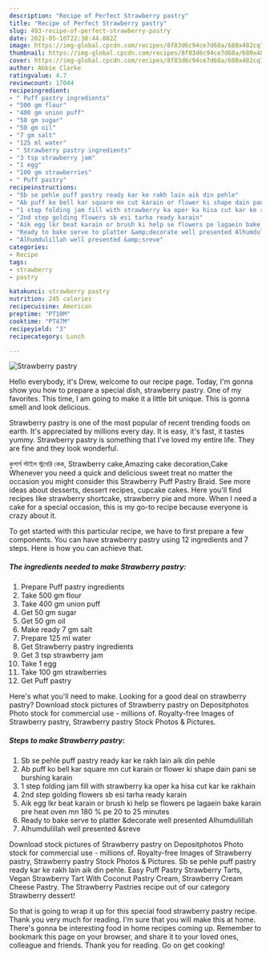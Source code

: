 ```yaml
---
description: "Recipe of Perfect Strawberry pastry"
title: "Recipe of Perfect Strawberry pastry"
slug: 493-recipe-of-perfect-strawberry-pastry
date: 2021-05-16T22:38:44.082Z
image: https://img-global.cpcdn.com/recipes/8f83d6c94ce7d68a/680x482cq70/strawberry-pastry-recipe-main-photo.jpg
thumbnail: https://img-global.cpcdn.com/recipes/8f83d6c94ce7d68a/680x482cq70/strawberry-pastry-recipe-main-photo.jpg
cover: https://img-global.cpcdn.com/recipes/8f83d6c94ce7d68a/680x482cq70/strawberry-pastry-recipe-main-photo.jpg
author: Abbie Clarke
ratingvalue: 4.7
reviewcount: 17044
recipeingredient:
- " Puff pastry ingredients"
- "500 gm flour"
- "400 gm union puff"
- "50 gm sugar"
- "50 gm oil"
- "7 gm salt"
- "125 ml water"
- " Strawberry pastry ingredients"
- "3 tsp strawberry jam"
- "1 egg"
- "100 gm strawberries"
- " Puff pastry"
recipeinstructions:
- "Sb se pehle puff pastry ready kar ke rakh lain aik din pehle"
- "Ab puff ko bell kar square mn cut karain or flower ki shape dain pani se burshing karain"
- "1 step folding jam fill with strawberry ka oper ka hisa cut kar ke rakhain"
- "2nd step golding flowers sb esi tarha ready karain"
- "Aik egg lkr beat karain or brush ki help se flowers pe lagaein bake karain pre heat oven mn 180 % pe 20 to 25 minutes"
- "Ready to bake serve to platter &amp;decorate well presented Alhumdulillah"
- "Alhumdulillah well presented &amp;sreve"
categories:
- Recipe
tags:
- strawberry
- pastry

katakunci: strawberry pastry 
nutrition: 245 calories
recipecuisine: American
preptime: "PT10M"
cooktime: "PT47M"
recipeyield: "3"
recipecategory: Lunch

---
```



![Strawberry pastry](https://img-global.cpcdn.com/recipes/8f83d6c94ce7d68a/680x482cq70/strawberry-pastry-recipe-main-photo.jpg)

Hello everybody, it's Drew, welcome to our recipe page. Today, I'm gonna show you how to prepare a special dish, strawberry pastry. One of my favorites. This time, I am going to make it a little bit unique. This is gonna smell and look delicious.

Strawberry pastry is one of the most popular of recent trending foods on earth. It's appreciated by millions every day. It is easy, it's fast, it tastes yummy. Strawberry pastry is something that I've loved my entire life. They are fine and they look wonderful.

কুপার্স স্টাইল স্ট্রবেরি কেক, Strawberry cake,Amazing cake decoration,Cake Whenever you need a quick and delicious sweet treat no matter the occasion you might consider this Strawberry Puff Pastry Braid. See more ideas about desserts, dessert recipes, cupcake cakes. Here you&#39;ll find recipes like strawberry shortcake, strawberry pie and more. When I need a cake for a special occasion, this is my go-to recipe because everyone is crazy about it.


To get started with this particular recipe, we have to first prepare a few components. You can have strawberry pastry using 12 ingredients and 7 steps. Here is how you can achieve that.

<!--inarticleads1-->

##### The ingredients needed to make Strawberry pastry:

1. Prepare  Puff pastry ingredients
1. Take 500 gm flour
1. Take 400 gm union puff
1. Get 50 gm sugar
1. Get 50 gm oil
1. Make ready 7 gm salt
1. Prepare 125 ml water
1. Get  Strawberry pastry ingredients
1. Get 3 tsp strawberry jam
1. Take 1 egg
1. Take 100 gm strawberries
1. Get  Puff pastry


Here&#39;s what you&#39;ll need to make. Looking for a good deal on strawberry pastry? Download stock pictures of Strawberry pastry on Depositphotos Photo stock for commercial use - millions of. Royalty-free Images of Strawberry pastry, Strawberry pastry Stock Photos &amp; Pictures. 

<!--inarticleads2-->

##### Steps to make Strawberry pastry:

1. Sb se pehle puff pastry ready kar ke rakh lain aik din pehle
1. Ab puff ko bell kar square mn cut karain or flower ki shape dain pani se burshing karain
1. 1 step folding jam fill with strawberry ka oper ka hisa cut kar ke rakhain
1. 2nd step golding flowers sb esi tarha ready karain
1. Aik egg lkr beat karain or brush ki help se flowers pe lagaein bake karain pre heat oven mn 180 % pe 20 to 25 minutes
1. Ready to bake serve to platter &amp;decorate well presented Alhumdulillah
1. Alhumdulillah well presented &amp;sreve


Download stock pictures of Strawberry pastry on Depositphotos Photo stock for commercial use - millions of. Royalty-free Images of Strawberry pastry, Strawberry pastry Stock Photos &amp; Pictures. Sb se pehle puff pastry ready kar ke rakh lain aik din pehle. Easy Puff Pastry Strawberry Tarts, Vegan Strawberry Tart With Coconut Pastry Cream, Strawberry Cream Cheese Pastry. The Strawberry Pastries recipe out of our category Strawberry dessert! 

So that is going to wrap it up for this special food strawberry pastry recipe. Thank you very much for reading. I'm sure that you will make this at home. There's gonna be interesting food in home recipes coming up. Remember to bookmark this page on your browser, and share it to your loved ones, colleague and friends. Thank you for reading. Go on get cooking!

